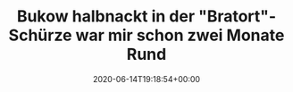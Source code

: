 ---
retweeted: false
source: <a href="http://www.samruston.co.uk" rel="nofollow">Flamingo for Android</a>
entities:
  hashtags: []
  symbols: []
  user_mentions: []
  urls: []
display_text_range:
- '0'
- '92'
favorite_count: '3'
id_str: '1272247157240758273'
truncated: false
retweet_count: '0'
id: '1272247157240758273'
created_at: Sun Jun 14 19:18:54 +0000 2020
favorited: false
full_text: Bukow halbnackt in der "Bratort"-Schürze war mir schon zwei Monate Rundfunkgebühren
  wert. :D
lang: de
tags:
- pesos/twitter
date: '2020-06-14T19:18:54+00:00'
src: https://twitter.com/bascht/status/1272247157240758273
original_url: https://twitter.com/bascht/status/1272247157240758273
type: twitter_tweet
text: Bukow halbnackt in der "Bratort"-Schürze war mir schon zwei Monate Rundfunkgebühren
  wert. :D
title: Bukow halbnackt in der "Bratort"-Schürze war mir schon zwei Monate Rund

---